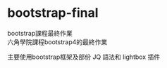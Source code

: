 # bootstrap-final
bootstrap課程最終作業
<br>
六角學院課程bootstrap4的最終作業

主要使用bootstrap框架及部份 JQ 語法和 lightbox 插件
